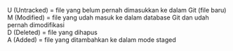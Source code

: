 U (Untracked) = file yang belum pernah dimasukkan ke dalam Git (file baru)  
M (Modified) = file yang udah masuk ke dalam database Git dan udah pernah dimodifikasi  
D (Deleted) = file yang dihapus  
A (Added) = file yang ditambahkan ke dalam mode staged   